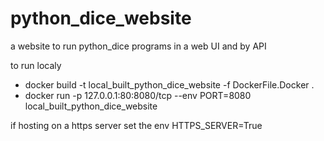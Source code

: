 # python_dice_website
a website to run python_dice programs in a web UI and by API


to run localy <br/>
- docker build -t local_built_python_dice_website -f DockerFile.Docker . <br/>
- docker run -p 127.0.0.1:80:8080/tcp --env PORT=8080 local_built_python_dice_website <br/>



if hosting on a https server set the env HTTPS_SERVER=True